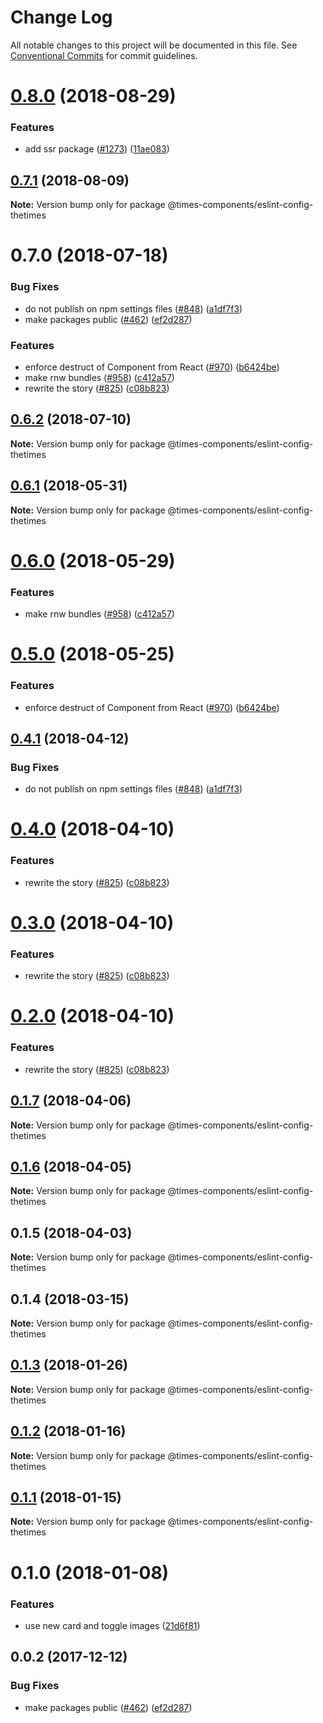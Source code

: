 # Change Log

All notable changes to this project will be documented in this file.
See [Conventional Commits](https://conventionalcommits.org) for commit guidelines.

<a name="0.8.0"></a>
# [0.8.0](https://github.com/newsuk/times-components/compare/@times-components/eslint-config-thetimes@0.7.1...@times-components/eslint-config-thetimes@0.8.0) (2018-08-29)


### Features

* add ssr package ([#1273](https://github.com/newsuk/times-components/issues/1273)) ([11ae083](https://github.com/newsuk/times-components/commit/11ae083))





<a name="0.7.1"></a>
## [0.7.1](https://github.com/newsuk/times-components/compare/@times-components/eslint-config-thetimes@0.7.0...@times-components/eslint-config-thetimes@0.7.1) (2018-08-09)




**Note:** Version bump only for package @times-components/eslint-config-thetimes

<a name="0.7.0"></a>
# 0.7.0 (2018-07-18)


### Bug Fixes

* do not publish on npm settings files ([#848](https://github.com/newsuk/times-components/issues/848)) ([a1df7f3](https://github.com/newsuk/times-components/commit/a1df7f3))
* make packages public ([#462](https://github.com/newsuk/times-components/issues/462)) ([ef2d287](https://github.com/newsuk/times-components/commit/ef2d287))


### Features

* enforce destruct of Component from React ([#970](https://github.com/newsuk/times-components/issues/970)) ([b6424be](https://github.com/newsuk/times-components/commit/b6424be))
* make rnw bundles ([#958](https://github.com/newsuk/times-components/issues/958)) ([c412a57](https://github.com/newsuk/times-components/commit/c412a57))
* rewrite the story ([#825](https://github.com/newsuk/times-components/issues/825)) ([c08b823](https://github.com/newsuk/times-components/commit/c08b823))




<a name="0.6.2"></a>
## [0.6.2](https://github.com/newsuk/times-components/compare/@times-components/eslint-config-thetimes@0.6.1...@times-components/eslint-config-thetimes@0.6.2) (2018-07-10)




**Note:** Version bump only for package @times-components/eslint-config-thetimes

<a name="0.6.1"></a>
## [0.6.1](https://github.com/newsuk/times-components/compare/@times-components/eslint-config-thetimes@0.6.0...@times-components/eslint-config-thetimes@0.6.1) (2018-05-31)




**Note:** Version bump only for package @times-components/eslint-config-thetimes

<a name="0.6.0"></a>
# [0.6.0](https://github.com/newsuk/times-components/compare/@times-components/eslint-config-thetimes@0.5.0...@times-components/eslint-config-thetimes@0.6.0) (2018-05-29)


### Features

* make rnw bundles ([#958](https://github.com/newsuk/times-components/issues/958)) ([c412a57](https://github.com/newsuk/times-components/commit/c412a57))




<a name="0.5.0"></a>
# [0.5.0](https://github.com/newsuk/times-components/compare/@times-components/eslint-config-thetimes@0.4.1...@times-components/eslint-config-thetimes@0.5.0) (2018-05-25)


### Features

* enforce destruct of Component from React ([#970](https://github.com/newsuk/times-components/issues/970)) ([b6424be](https://github.com/newsuk/times-components/commit/b6424be))




<a name="0.4.1"></a>
## [0.4.1](https://github.com/newsuk/times-components/compare/@times-components/eslint-config-thetimes@0.4.0...@times-components/eslint-config-thetimes@0.4.1) (2018-04-12)


### Bug Fixes

* do not publish on npm settings files ([#848](https://github.com/newsuk/times-components/issues/848)) ([a1df7f3](https://github.com/newsuk/times-components/commit/a1df7f3))




<a name="0.4.0"></a>
# [0.4.0](https://github.com/newsuk/times-components/compare/@times-components/eslint-config-thetimes@0.1.7...@times-components/eslint-config-thetimes@0.4.0) (2018-04-10)


### Features

* rewrite the story ([#825](https://github.com/newsuk/times-components/issues/825)) ([c08b823](https://github.com/newsuk/times-components/commit/c08b823))




<a name="0.3.0"></a>
# [0.3.0](https://github.com/newsuk/times-components/compare/@times-components/eslint-config-thetimes@0.1.7...@times-components/eslint-config-thetimes@0.3.0) (2018-04-10)


### Features

* rewrite the story ([#825](https://github.com/newsuk/times-components/issues/825)) ([c08b823](https://github.com/newsuk/times-components/commit/c08b823))




<a name="0.2.0"></a>
# [0.2.0](https://github.com/newsuk/times-components/compare/@times-components/eslint-config-thetimes@0.1.7...@times-components/eslint-config-thetimes@0.2.0) (2018-04-10)


### Features

* rewrite the story ([#825](https://github.com/newsuk/times-components/issues/825)) ([c08b823](https://github.com/newsuk/times-components/commit/c08b823))




<a name="0.1.7"></a>
## [0.1.7](https://github.com/newsuk/times-components/compare/@times-components/eslint-config-thetimes@0.1.6...@times-components/eslint-config-thetimes@0.1.7) (2018-04-06)




**Note:** Version bump only for package @times-components/eslint-config-thetimes

<a name="0.1.6"></a>
## [0.1.6](https://github.com/newsuk/times-components/compare/@times-components/eslint-config-thetimes@0.1.5...@times-components/eslint-config-thetimes@0.1.6) (2018-04-05)




**Note:** Version bump only for package @times-components/eslint-config-thetimes

<a name="0.1.5"></a>
## 0.1.5 (2018-04-03)




**Note:** Version bump only for package @times-components/eslint-config-thetimes

<a name="0.1.4"></a>
## 0.1.4 (2018-03-15)




**Note:** Version bump only for package @times-components/eslint-config-thetimes

<a name="0.1.3"></a>
## [0.1.3](https://github.com/newsuk/times-components/compare/@times-components/eslint-config-thetimes@0.1.2...@times-components/eslint-config-thetimes@0.1.3) (2018-01-26)




**Note:** Version bump only for package @times-components/eslint-config-thetimes

<a name="0.1.2"></a>
## [0.1.2](https://github.com/newsuk/times-components/compare/@times-components/eslint-config-thetimes@0.1.1...@times-components/eslint-config-thetimes@0.1.2) (2018-01-16)




**Note:** Version bump only for package @times-components/eslint-config-thetimes

<a name="0.1.1"></a>
## [0.1.1](https://github.com/newsuk/times-components/compare/@times-components/eslint-config-thetimes@0.1.0...@times-components/eslint-config-thetimes@0.1.1) (2018-01-15)




**Note:** Version bump only for package @times-components/eslint-config-thetimes

<a name="0.1.0"></a>
# 0.1.0 (2018-01-08)


### Features

* use new card and toggle images ([21d6f81](https://github.com/newsuk/times-components/commit/21d6f81))




<a name="0.0.2"></a>
## 0.0.2 (2017-12-12)


### Bug Fixes

* make packages public ([#462](https://github.com/newsuk/times-components/issues/462)) ([ef2d287](https://github.com/newsuk/times-components/commit/ef2d287))
